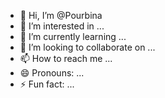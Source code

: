 - 👋 Hi, I’m @Pourbina
- 👀 I’m interested in ...
- 🌱 I’m currently learning ...
- 💞️ I’m looking to collaborate on ...
- 📫 How to reach me ...
- 😄 Pronouns: ...
- ⚡ Fun fact: ...

<!---
Pourbina/Pourbina is a ✨ special ✨ repository because its `README.md` (this file) appears on your GitHub profile.
You can click the Preview link to take a look at your changes.
--->
